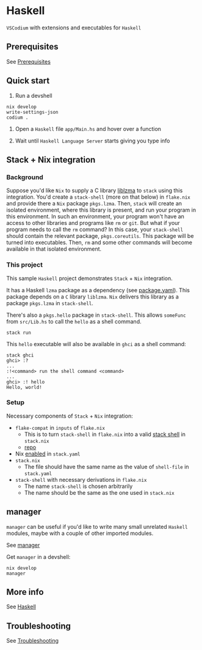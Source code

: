 # Haskell

`VSCodium` with extensions and executables for `Haskell`

## Prerequisites

See [Prerequisites](https://github.com/deemp/flakes/blob/main/README/Prerequisites.md)

## Quick start

1. Run a devshell

```console
nix develop
write-settings-json
codium .
```

1. Open a `Haskell` file `app/Main.hs` and hover over a function

1. Wait until `Haskell Language Server` starts giving you type info

## Stack + Nix integration

### Background

Suppose you'd like `Nix` to supply a C library [liblzma](https://tukaani.org/xz/) to `stack` using this integration.
You'd create a `stack-shell` (more on that below) in `flake.nix` and provide there a `Nix` package `pkgs.lzma`.
Then, `stack` will create an isolated environment, where this library is present, and run your program in this environment.
In such an environment, your program won't have an access to other libraries and programs like `rm` or `git`.
But what if your program needs to call the `rm` command?
In this case, your `stack-shell` should contain the relevant package, `pkgs.coreutils`.
This package will be turned into executables. Then, `rm` and some other commands will become available in that isolated environment.

### This project

This sample `Haskell` project demonstrates `Stack` + `Nix` integration.

It has a Haskell `lzma` package as a dependency (see [package.yaml](./package.yaml)). This package depends on a `C` library `liblzma`.
`Nix` delivers this library as a package `pkgs.lzma` in `stack-shell`.

There's also a `pkgs.hello` package in `stack-shell`.
This allows `someFunc` from `src/Lib.hs` to call the `hello` as a shell command.

```console
stack run
```

This `hello` executable will also be available in `ghci` as a shell command:

```console
stack ghci
ghci> :?
...
:!<command> run the shell command <command>
...
ghci> :! hello
Hello, world!

```

### Setup

Necessary components of `Stack` + `Nix` integration:

- `flake-compat` in `inputs` of `flake.nix`
  - This is to turn `stack-shell` in `flake.nix` into a valid [stack shell](https://docs.haskellstack.org/en/stable/nix_integration/#external-c-libraries-through-a-shellnix-file) in `stack.nix`
  - [repo](https://github.com/edolstra/flake-compat)
- Nix [enabled](https://docs.haskellstack.org/en/stable/nix_integration/#configuration-options) in `stack.yaml`
- `stack.nix`
  - The file should have the same name as the value of `shell-file` in `stack.yaml`
- `stack-shell` with necessary derivations in `flake.nix`
  - The name `stack-shell` is chosen arbitrarily
  - The name should be the same as the one used in `stack.nix`

## manager

`manager` can be useful if you'd like to write many small unrelated `Haskell` modules, maybe with a couple of other imported modules.

See [manager](https://github.com/deemp/flakes/tree/main/manager)

Get `manager` in a devshell:

```console
nix develop
manager
```

## More info

See [Haskell](https://github.com/deemp/flakes/blob/main/README/Haskell.md)

## Troubleshooting

See [Troubleshooting](https://github.com/deemp/flakes#troubleshooting)
